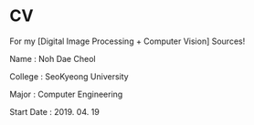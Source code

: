 # CV
For my [Digital Image Processing + Computer Vision] Sources!


Name : Noh Dae Cheol

College : SeoKyeong University

Major : Computer Engineering

Start Date : 2019. 04. 19

